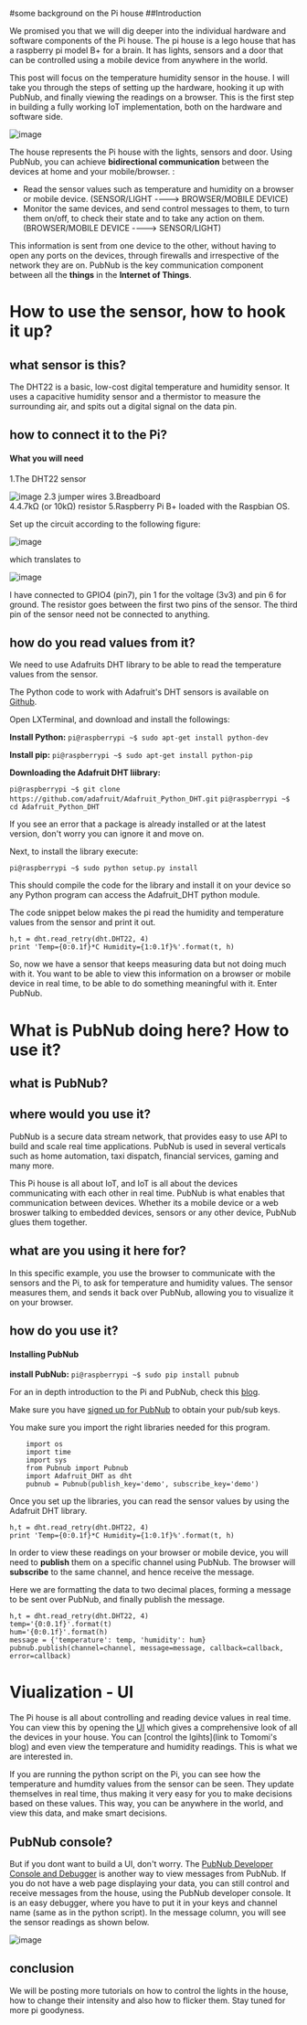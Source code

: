 #some background on the Pi house
##Introduction

We promised you that we will dig deeper into the individual hardware and software components of the Pi house. The pi house is a lego house that has a raspberry pi model B+ for a brain. It has lights, sensors and a door that can be controlled using a mobile device from anywhere in the world.

This post will focus on the temperature humidity sensor in the house. I will take you through the steps of setting up the hardware, hooking it up with PubNub, and finally viewing the readings on a browser. This is the first step in building a fully working IoT implementation, both on the hardware and software side.


![image](images/home-automation-diagram.png)

The house represents the Pi house with the lights, sensors and door. Using PubNub, you can achieve **bidirectional communication** between the devices at home and your mobile/browser. :

* Read the sensor values such as temperature and humidity on a browser or mobile device. (SENSOR/LIGHT ----> BROWSER/MOBILE DEVICE)
* Monitor the same devices, and send control messages to them, to turn them on/off, to check their state and to take any action on them. (BROWSER/MOBILE DEVICE ----> SENSOR/LIGHT)

This information is sent from one device to the other, without having to open any ports on the devices, through firewalls and irrespective of the network they are on. PubNub is the key communication component between all the **things** in the **Internet of Things**.




# How to use the sensor, how to hook it up?
## what sensor is this?

The DHT22 is a basic, low-cost digital temperature and humidity sensor. It uses a capacitive humidity sensor and a thermistor to measure the surrounding air, and spits out a digital signal on the data pin.


## how to connect it to the Pi?

#### What you will need

1.The DHT22 sensor

![image](images/dht22.png)
2.3 jumper wires 
3.Breadboard  
4.4.7kΩ (or 10kΩ) resistor
5.Raspberry Pi B+ loaded with the Raspbian OS. 

Set up the circuit according to the following figure: 

![image](images/circuitdht22.png)

which translates to 

![image](images/breadboard.png)

I have connected to GPIO4 (pin7), pin 1 for the voltage (3v3) and pin 6 for ground. The resistor goes between the first two pins of the sensor. The third pin of the sensor need not be connected to anything.

## how do you read values from it?

We need to use Adafruits DHT library to be able to read the temperature values from the sensor.

The Python code to work with Adafruit's DHT sensors is available on [Github](https://github.com/adafruit/Adafruit_Python_DHT).


Open LXTerminal, and download and install the followings:

**Install Python:**
`pi@raspberrypi ~$ sudo apt-get install python-dev`

**Install pip:**
`pi@raspberrypi ~$ sudo apt-get install python-pip`


**Downloading the Adafruit DHT liibrary:**

`pi@raspberrypi ~$ git clone https://github.com/adafruit/Adafruit_Python_DHT.git`
`pi@raspberrypi ~$ cd Adafruit_Python_DHT`

If you see an error that a package is already installed or at the latest version, don't worry you can ignore it and move on.

Next, to install the library execute:

`pi@raspberrypi ~$ sudo python setup.py install`

This should compile the code for the library and install it on your device so any Python program can access the Adafruit_DHT python module.

The code snippet below makes the pi read the humidity and temperature values from the sensor and print it out.

```
h,t = dht.read_retry(dht.DHT22, 4)
print 'Temp={0:0.1f}*C Humidity={1:0.1f}%'.format(t, h)

```


So, now we have a sensor that keeps measuring data but not doing much with it. You want to be able to view this information on a browser or mobile device in real time, to be able to do something meaningful with it. Enter PubNub. 

# What is PubNub doing here? How to use it?
## what is PubNub?

## where would you use it?

PubNub is a secure data stream network, that provides easy to use API to build and scale real time applications. PubNub is used in several verticals such as home automation, taxi dispatch, financial services, gaming and many more. 

This Pi house is all about IoT, and IoT is all about the devices communicating with each other in real time. PubNub is what enables that communication between devices. Whether its a mobile device or a web broswer talking to embedded devices, sensors or any other device, PubNub glues them  together.

## what are you using it here for?

In this specific example, you use the browser to communicate with the sensors and the Pi, to ask for temperature and humidity values. The sensor measures them, and sends it back over PubNub, allowing you to visualize it on your browser. 

## how do you use it?

#### Installing PubNub

**install PubNub:**
`pi@raspberrypi ~$ sudo pip install pubnub`

For an in depth introduction to the Pi and PubNub, check this [blog](http://www.pubnub.com/blog/internet-of-things-101-getting-started-w-raspberry-pi/).

Make sure you have [signed up for PubNub](https://www.pubnub.com/get-started/) to obtain your pub/sub keys.

You make sure you import the right libraries needed for this program.

```
	import os
	import time
	import sys
	from Pubnub import Pubnub
	import Adafruit_DHT as dht
	pubnub = Pubnub(publish_key='demo', subscribe_key='demo')
```

Once you set up the libraries, you can read the sensor values by using the Adafruit DHT library.

```
h,t = dht.read_retry(dht.DHT22, 4)
print 'Temp={0:0.1f}*C Humidity={1:0.1f}%'.format(t, h)

```

In order to view these readings on your browser or mobile device, you will need to **publish** them on a specific channel using PubNub. The browser will **subscribe** to the same channel, and hence receive the message. 

Here we are formatting the data to two decimal places, forming a message to be sent over PubNub, and finally publish the message.

```
h,t = dht.read_retry(dht.DHT22, 4)
temp='{0:0.1f}'.format(t)
hum='{0:0.1f}'.format(h)
message = {'temperature': temp, 'humidity': hum}
pubnub.publish(channel=channel, message=message, callback=callback, error=callback)

```

# Viualization - UI

The Pi house is all about controlling and reading device values in real time. You can view this by opening the [UI]() which gives a comprehensive look of all the devices in your house. You can [control the lgihts](link to Tomomi's blog) and even view the temperature and humidity readings. This is what we are interested in. 

If you are running the python script on the Pi, you can see how the temperature and humdity values from the sensor can be seen. They update themselves in real time, thus making it very easy for you to make decisions based on these values. This way, you can be anywhere in the world, and view this data, and make smart decisions. 

## PubNub console?

But if you dont want to build a UI, don't worry. The [PubNub Developer Console and Debugger](http://www.pubnub.com/console/) is another way to view messages from PubNub. If you do not have a web page displaying your data, you can still control and receive messages from the house, using the PubNub developer console. It is an easy debugger, where you have to put it in your keys and channel name (same as in the python script). In the message column, you will see the sensor readings as shown below.

![image](images/console.png)




## conclusion

We will be posting more tutorials on how to control the lights in the house, how to change their intensity and also how to flicker them. Stay tuned for more pi goodyness.

 
